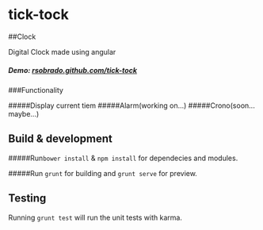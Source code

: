 # tick-tock
##Clock 

Digital Clock made using angular

##### Demo: [rsobrado.github.com/tick-tock](https://rsobrado.github.com/tick-tock)

###Functionality

#####Display current tiem
#####Alarm(working on...)
#####Crono(soon... maybe...)

## Build & development

#####Run`bower install` & `npm install` for dependecies and modules.

#####Run `grunt` for building and `grunt serve` for preview.

## Testing
Running `grunt test` will run the unit tests with karma.
